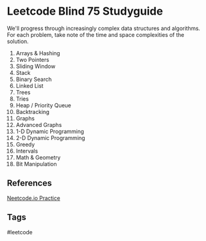 # Leetcode Blind 75 Studyguide

We'll progress through increasingly complex data structures and algorithms. For each problem, take note of the time and space complexities of the solution.  

1. Arrays & Hashing
2. Two Pointers
3. Sliding Window
4. Stack
5. Binary Search
6. Linked List
7. Trees  
8. Tries  
9. Heap / Priority Queue
10. Backtracking
11. Graphs  
12. Advanced Graphs  
13. 1-D Dynamic Programming
14. 2-D Dynamic Programming  
15. Greedy  
16. Intervals  
17. Math & Geometry  
18. Bit Manipulation  

## References
[Neetcode.io Practice](https://neetcode.io/practice)

## Tags
#leetcode
